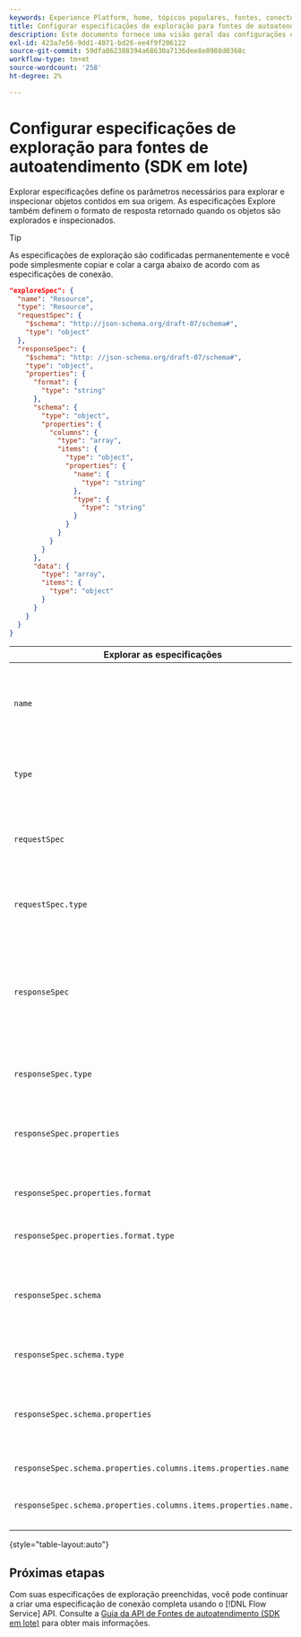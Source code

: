 ```yaml
---
keywords: Experience Platform, home, tópicos populares, fontes, conectores, conectores de origem, sdk de fontes, sdk, SDK
title: Configurar especificações de exploração para fontes de autoatendimento (SDK em lote)
description: Este documento fornece uma visão geral das configurações que você precisa preparar para usar as Fontes de autoatendimento (SDK em lote).
exl-id: 423a7e56-9dd1-4071-bd26-ee4f9f206122
source-git-commit: 59dfa862388394a68630a7136dee8e8988d0368c
workflow-type: tm+mt
source-wordcount: '258'
ht-degree: 2%

---
```


# Configurar especificações de exploração para fontes de autoatendimento (SDK em lote)

Explorar especificações define os parâmetros necessários para explorar e inspecionar objetos contidos em sua origem. As especificações Explore também definem o formato de resposta retornado quando os objetos são explorados e inspecionados.

>[!TIP]
>
>As especificações de exploração são codificadas permanentemente e você pode simplesmente copiar e colar a carga abaixo de acordo com as especificações de conexão.

```json
"exploreSpec": {
  "name": "Resource",
  "type": "Resource",
  "requestSpec": {
    "$schema": "http://json-schema.org/draft-07/schema#",
    "type": "object"
  },
  "responseSpec": {
    "$schema": "http: //json-schema.org/draft-07/schema#",
    "type": "object",
    "properties": {
      "format": {
        "type": "string"
      },
      "schema": {
        "type": "object",
        "properties": {
          "columns": {
            "type": "array",
            "items": {
              "type": "object",
              "properties": {
                "name": {
                  "type": "string"
                },
                "type": {
                  "type": "string"
                }
              }
            }
          }
        }
      },
      "data": {
        "type": "array",
        "items": {
          "type": "object"
        }
      }
    }
  }
}
```

| Explorar as especificações | Descrição | Exemplo |
| --- | --- | --- |
| `name` | Define o nome ou identificador da especificação de exploração. | `Resource` |
| `type` | Define o tipo da especificação de exploração. | `Resource` |
| `requestSpec` | Contém os parâmetros necessários para explorar objetos na conexão. |
| `requestSpec.type` | Define o tipo de dados da especificação da solicitação. | `object` |
| `responseSpec` | Contém os parâmetros que definem o formato da mensagem de resposta retornada em relação a uma chamada de exploração. |
| `responseSpec.type` | Define o tipo de dados da especificação de resposta. | `object` |
| `responseSpec.properties` | Contém informações sobre como a mensagem de resposta é formatada. |
| `responseSpec.properties.format` | Define a formatação do schema de resposta. | `object` |
| `responseSpec.properties.format.type` | Define o tipo de dados das propriedades. | `string` |
| `responseSpec.schema` | Contém informações relacionadas a como o schema de resposta é formatado. |
| `responseSpec.schema.type` | Define o tipo de dados do esquema. | `object` |
| `responseSpec.schema.properties` | Contém informações sobre colunas, tipos e itens mantidos em um esquema. |
| `responseSpec.schema.properties.columns.items.properties.name` | Exibe o nome do arquivo. |
| `responseSpec.schema.properties.columns.items.properties.name.type` | Define o tipo de dados do nome do arquivo. | `string` |

{style=&quot;table-layout:auto&quot;}

## Próximas etapas

Com suas especificações de exploração preenchidas, você pode continuar a criar uma especificação de conexão completa usando o [!DNL Flow Service] API. Consulte a [Guia da API de Fontes de autoatendimento (SDK em lote)](../api/api-overview.md) para obter mais informações.
